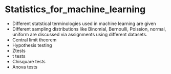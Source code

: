 # Statistics_for_machine_learning

* Different statstical terminologies used in machine learning are given<br>
* Different sampling distributions like Binomial, Bernoulli, Poission, normal, uniform are discussed via assignments using different datasets.<br>
* Central limit theorem<br>
* Hypothesis testing<br>
* Ztests<br>
* t tests<br>
* Chisquare tests<br>
* Anova tests<br>


